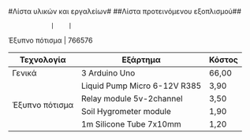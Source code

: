 #Λίστα υλικών και εργαλείων#
##Λίστα προτεινόμενου εξοπλισμού##

				|  	 |  
Έξυπνο πότισμα                   | 766576
<table>
    <thead>
        <tr>
            <th>Τεχνολογία</th>
            <th>Εξάρτημα</th>
            <th>Κόστος</th>
        </tr>
    </thead>
    <tbody>
        <tr>
            <td>Γενικά</td>
            <td>3 Arduino Uno</td>
            <td>66,00</td>
        </tr>
        <tr>
            <td rowspan=4>Έξυπνο πότισμα</td>
            <td>Liquid Pump Micro 6-12V R385</td>
            <td>3,90</td>        </tr>
        <tr>
            <td>Relay module 5v-2channel</td>
            <td>3,50</td>
        </tr>
        <tr>
            <td>Soil Hygrometer module</td>
            <td>1,90</td>
        </tr>
        <tr>
            <td>1m Silicone Tube 7x10mm</td>
            <td>1,20</td>
        </tr>        
    </tbody>
</table>

